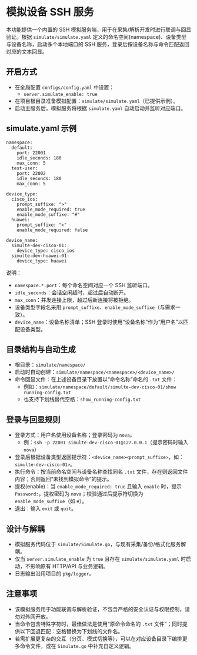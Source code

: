 # 模拟设备 SSH 服务

本功能提供一个内置的 SSH 模拟服务端，用于在采集/解析开发时进行联调与回显验证。根据 `simulate/simulate.yaml` 定义的命名空间(namespace)、设备类型与设备名称，启动多个本地端口的 SSH 服务，登录后按设备名称与命令匹配返回对应的文本回显。

## 开启方式
- 在全局配置 `configs/config.yaml` 中设置：
  - `server.simulate_enable: true`
- 在项目根目录准备模拟配置：`simulate/simulate.yaml`（已提供示例）。
- 启动主服务后，模拟服务将根据 `simulate.yaml` 自动启动并监听对应端口。

## simulate.yaml 示例
```
namespace:
  default:
    port: 22001
    idle_seconds: 180
    max_conn: 5
  test-user:
    port: 22002
    idle_seconds: 180
    max_conn: 5

device_type:
  cisco_ios:
    prompt_suffixe: ">"
    enable_mode_required: true
    enable_mode_suffixe: "#"
  huawei:
    prompt_suffixe: ">"
    enable_mode_required: false

device_name:
  simulte-dev-cisco-01:
    device_type: cisco_ios
  simulte-dev-huawei-01:
    device_type: huawei
```

说明：
- `namespace.*.port`：每个命名空间对应一个 SSH 监听端口。
- `idle_seconds`：会话空闲超时，超过后自动断开。
- `max_conn`：并发连接上限，超过后新连接将被拒绝。
- 设备类型字段名采用 `prompt_suffixe`、`enable_mode_suffixe`（与需求一致）。
- `device_name`：设备名称清单；SSH 登录时使用“设备名称”作为“用户名”以匹配设备类型。

## 目录结构与自动生成
- 根目录：`simulate/namespace/`
- 启动时自动创建：`simulate/namespace/<namespace>/<device_name>/`
- 命令回显文件：在上述设备目录下放置以“命令名称”命名的 `.txt` 文件：
  - 例如：`simulate/namespace/default/simulte-dev-cisco-01/show running-config.txt`
  - 也支持下划线替代空格：`show_running-config.txt`

## 登录与回显规则
- 登录方式：用户名使用设备名称；登录密码为 `nova`。
  - 例：`ssh -p 22001 simulte-dev-cisco-01@127.0.0.1`（提示密码时输入 `nova`）
- 登录后根据设备类型返回提示符：`<device_name><prompt_suffixe>`，如：`simulte-dev-cisco-01>`。
- 执行命令：按当前命名空间与设备名称查找同名 `.txt` 文件，存在则返回文件内容；否则返回“未找到模拟命令”的提示。
- 提权(enable)：当 `enable_mode_required: true` 且输入 `enable` 时，提示 `Password:`，提权密码为 `nova`；校验通过后提示符切换为 `enable_mode_suffixe`（如 `#`）。
- 退出：输入 `exit` 或 `quit`。

## 设计与解耦
- 模拟服务代码位于 `simulate/Simulate.go`，与现有采集/备份/格式化服务解耦。
- 仅当 `server.simulate_enable` 为 `true` 且存在 `simulate/simulate.yaml` 时启动，不影响原有 HTTP/API 与业务逻辑。
- 日志输出沿用项目的 `pkg/logger`。

## 注意事项
- 该模拟服务用于功能联调与解析验证，不包含严格的安全认证与权限控制，请勿对外网开放。
- 当命令包含特殊字符时，最佳做法是使用“原命令命名的 `.txt` 文件”；同时提供以下回退匹配：空格替换为下划线的文件名。
- 若需扩展更复杂的交互（分页、模式切换等），可以在对应设备目录下编排更多命令文件，或在 `Simulate.go` 中补充自定义逻辑。